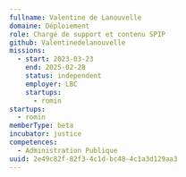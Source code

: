 ```yaml
---
fullname: Valentine de Lanouvelle
domaine: Déploiement
role: Chargé de support et contenu SPIP
github: Valentinedelanouvelle
missions:
  - start: 2023-03-23
    end: 2025-02-28
    status: independent
    employer: LBC
    startups:
      - romin
startups:
  - romin
memberType: beta
incubator: justice
competences:
  - Administration Publique
uuid: 2e49c82f-82f3-4c1d-bc48-4c1a3d129aa3
---
```

